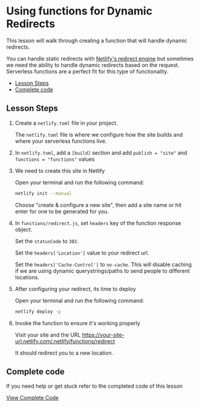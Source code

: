 # Using functions for Dynamic Redirects

This lesson will walk through creating a function that will handle dynamic redirects.

You can handle static redirects with [Netlify's redirect engine](https://www.netlify.com/docs/redirects/) but sometimes we need the ability to handle dynamic redirects based on the request. Serverless functions are a perfect fit for this type of functionality.

- [Lesson Steps](#lesson-steps)
- [Complete code](#complete-code)

## Lesson Steps

1. Create a `netlify.toml` file in your project.

    The `netlify.toml` file is where we configure how the site builds and where your serverless functions live.

2. In `netlify.toml`, add a `[build]` section and add `publish = "site"` and `functions = "functions"` values

3. We need to create this site in Netlify

    Open your terminal and run the following command:

    ```bash
    netlify init --manual
    ```

    Choose "create & configure a new site", then add a site name or hit enter for one to be generated for you.

4. In `functions/redirect.js`, set `headers` key of the function response object.

      Set the `statusCode` to `302`.

      Set the `headers['Location']` value to your redirect url.

      Set the `headers['Cache-Control']` to `no-cache`. This will disable caching if we are using dynamic querystrings/paths to send people to different locations.

5. After configuring your redirect, its time to deploy

    Open your terminal and run the following command:

    ```bash
    netlify deploy -p
    ```

6. Invoke the function to ensure it's working properly

    Visit your site and the URL https://your-site-url.netlify.com/.netlify/functions/redirect

    It should redirect you to a new location.






## Complete code

If you need help or get stuck refer to the completed code of this lesson

[View Complete Code](https://github.com/DavidWells/netlify-functions-workshop/tree/master/lessons-code-complete/use-cases/3-redirects)
